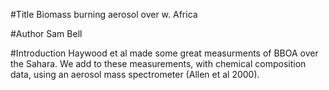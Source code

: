 #Title
Biomass burning aerosol over w. Africa

#Author
Sam Bell

#Introduction
Haywood et al made some great measurments of BBOA over the Sahara. We add to these measurements, with chemical composition data, using an aerosol mass spectrometer (Allen et al 2000). 
